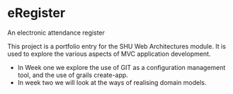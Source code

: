 eRegister
=========

An electronic attendance register

This project is a portfolio entry for the SHU Web Architectures module. It is used to explore the various aspects of MVC application development.

* In Week one we explore the use of GIT as a configuration management tool, and the use of grails create-app.
* In week two we will look at the ways of realising domain models.
